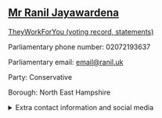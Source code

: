 ## <a href="https://members.parliament.uk/member/4498/contact">Mr Ranil Jayawardena</a>

<a href="https://www.theyworkforyou.com/mp/25419/ranil_jayawardena/north_east_hampshire">TheyWorkForYou (voting record, statements)</a> 

Parliamentary phone number: 02072193637 

Parliamentary email: email@ranil.uk 

Party: Conservative 

Borough: North East Hampshire 

<details><summary>Extra contact information and social media</summary> 
<li>Website: https://www.ranil.uk/</li>
<li>Twitter: https://twitter.com/ranil</li>
<li>Constituency office phone number: 01256702468</li>
<li>Constituency office email: email@ranil.uk</li>
<li>Facebook: https://www.facebook.com/ranil.uk</li>
<li>Instagram: https://www.instagram.com/ranil/</li>
<li>Youtube:</li>
<li>Linkedin:</li>
<li>Government department phone number:</li>
<li>Government department email:</li>
<li>Threads:</li>
<li>Party office phone number:</li>
<li>Party office email:</li>
<li>Tiktok:</li>
</details>